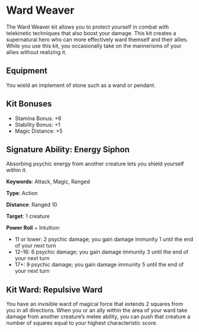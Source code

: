 # Ward Weaver

The Ward Weaver kit allows you to protect yourself in combat with telekinetic techniques that also boost your damage. This kit creates a supernatural hero who can more effectively ward themself and their allies. While you use this kit, you occasionally take on the mannerisms of your allies without realizing it.

## Equipment

You wield an implement of stone such as a wand or pendant.

## Kit Bonuses

-   Stamina Bonus: +6
-   Stability Bonus: +1
-   Magic Distance: +5

## Signature Ability: Energy Siphon

Absorbing psychic energy from another creature lets you shield yourself within it.

**Keywords**: Attack, Magic, Ranged

**Type**: Action

**Distance**: Ranged 10

**Target**: 1 creature

**Power Roll** + Intuition:

-   11 or lower: 2 psychic damage; you gain damage immunity 1 until the end of your next turn
-   12–16: 6 psychic damage; you gain damage immunity 3 until the end of your next turn
-   17+: 9 psychic damage; you gain damage immunity 5 until the end of your next turn

## Kit Ward: Repulsive Ward

You have an invisible ward of magical force that extends 2 squares from you in all directions. When you or an ally within the area of your ward take damage from another creature’s melee ability, you can push that creature a number of squares equal to your highest characteristic score.
